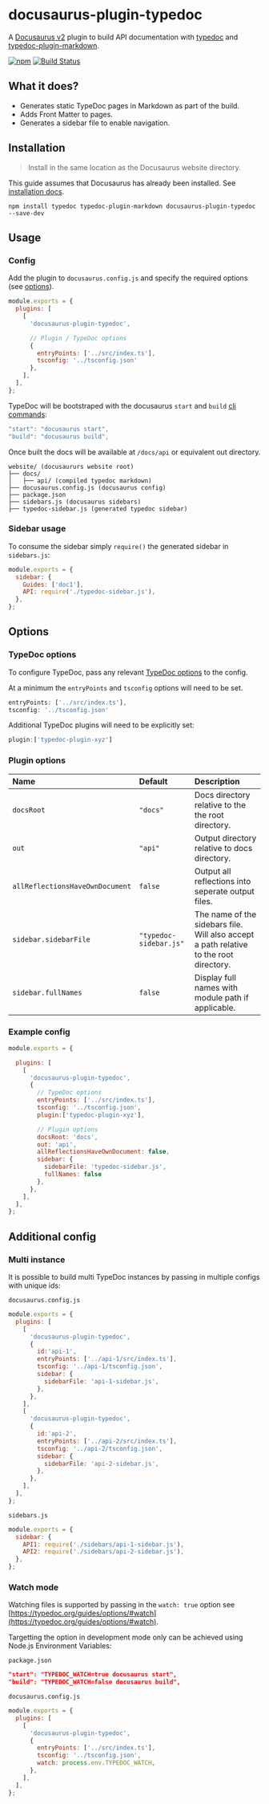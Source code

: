 # docusaurus-plugin-typedoc

A [Docusaurus v2](https://v2.docusaurus.io/) plugin to build API documentation with [typedoc](https://github.com/TypeStrong/typedoc) and [typedoc-plugin-markdown](https://github.com/tgreyuk/typedoc-plugin-markdown/tree/master/packages/typedoc-plugin-markdown).

[![npm](https://img.shields.io/npm/v/docusaurus-plugin-typedoc.svg)](https://www.npmjs.com/package/docusaurus-plugin-typedoc)
[![Build Status](https://travis-ci.org/tgreyuk/typedoc-plugin-markdown.svg?branch=master)](https://travis-ci.org/tgreyuk/typedoc-plugin-markdown)

## What it does?

- Generates static TypeDoc pages in Markdown as part of the build.
- Adds Front Matter to pages.
- Generates a sidebar file to enable navigation.

## Installation

> Install in the same location as the Docusaurus website directory.

This guide assumes that Docusaurus has already been installed. See [installation docs](https://v2.docusaurus.io/docs/installation).

```shell
npm install typedoc typedoc-plugin-markdown docusaurus-plugin-typedoc --save-dev
```

## Usage

### Config

Add the plugin to `docusaurus.config.js` and specify the required options (see [options](#options)).

```js
module.exports = {
  plugins: [
    [
      'docusaurus-plugin-typedoc',

      // Plugin / TypeDoc options
      {
        entryPoints: ['../src/index.ts'],
        tsconfig: '../tsconfig.json'
      },
    ],
  ],
};
```

TypeDoc will be bootstraped with the docusaurus `start` and `build` [cli commands](https://v2.docusaurus.io/docs/cli):

```javascript
"start": "docusaurus start",
"build": "docusaurus build",
```

Once built the docs will be available at `/docs/api` or equivalent out directory.

```
website/ (docusaururs website root)
├── docs/
│   ├── api/ (compiled typedoc markdown)
├── docusaurus.config.js (docusaurus config)
├── package.json
├── sidebars.js (docusaurus sidebars)
├── typedoc-sidebar.js (generated typedoc sidebar)
```

### Sidebar usage

To consume the sidebar simply `require()` the generated sidebar in `sidebars.js`:

```js
module.exports = {
  sidebar: {
    Guides: ['doc1'],
    API: require('./typedoc-sidebar.js'),
  },
};
```

## Options

### TypeDoc options

To configure TypeDoc, pass any relevant [TypeDoc options](https://typedoc.org/guides/options/) to the config.

At a minimum the `entryPoints` and `tsconfig` options will need to be set.

```js
entryPoints: ['../src/index.ts'],
tsconfig: '../tsconfig.json'
```

Additional TypeDoc plugins will need to be explicitly set:

```js
plugin:['typedoc-plugin-xyz']
```

### Plugin options

| Name                            | Default                | Description                                                                            |
| :------------------------------ | :--------------------- | :------------------------------------------------------------------------------------- |
| `docsRoot`                      | `"docs"`               | Docs directory relative to the the root directory.                                     |
| `out`                           | `"api"`                | Output directory relative to docs directory.                                           |
| `allReflectionsHaveOwnDocument` | `false`                | Output all reflections into seperate output files.                                     |
| `sidebar.sidebarFile`           | `"typedoc-sidebar.js"` | The name of the sidebars file. Will also accept a path relative to the root directory. |
| `sidebar.fullNames`             | `false`                | Display full names with module path if applicable.                                     |

### Example config

```js
module.exports = {

  plugins: [
    [
      'docusaurus-plugin-typedoc',
      {
        // TypeDoc options
        entryPoints: ['../src/index.ts'],
        tsconfig: '../tsconfig.json',
        plugin:['typedoc-plugin-xyz'],

        // Plugin options
        docsRoot: 'docs',
        out: 'api',
        allReflectionsHaveOwnDocument: false,
        sidebar: {
          sidebarFile: 'typedoc-sidebar.js',
          fullNames: false
        },
      },
    ],
  ],
};
```

## Additional config

### Multi instance

It is possible to build multi TypeDoc instances by passing in multiple configs with unique ids:

`docusaurus.config.js`
```js
module.exports = {
  plugins: [
    [
      'docusaurus-plugin-typedoc',
      {
        id:'api-1',
        entryPoints: ['../api-1/src/index.ts'],
        tsconfig: '../api-1/tsconfig.json',
        sidebar: {
          sidebarFile: 'api-1-sidebar.js',
        },
      },
    ],
    [
      'docusaurus-plugin-typedoc',
      {
        id:'api-2',
        entryPoints: ['../api-2/src/index.ts'],
        tsconfig: '../api-2/tsconfig.json',
        sidebar: {
          sidebarFile: 'api-2-sidebar.js',
        },
      },
    ],
  ],
};
```

`sidebars.js`
```js
module.exports = {
  sidebar: {
    API1: require('./sidebars/api-1-sidebar.js'),
    API2: require('./sidebars/api-2-sidebar.js'),
  },
};
```

### Watch mode

Watching files is supported by passing in the `watch: true` option see [https://typedoc.org/guides/options/#watch](https://typedoc.org/guides/options/#watch).

Targetting the option in development mode only can be achieved using Node.js Environment Variables:

`package.json`

```json
"start": "TYPEDOC_WATCH=true docusaurus start",
"build": "TYPEDOC_WATCH=false docusaurus build",
```

`docusaurus.config.js`

```js
module.exports = {
  plugins: [
    [
      'docusaurus-plugin-typedoc',
      {
        entryPoints: ['../src/index.ts'],
        tsconfig: '../tsconfig.json',
        watch: process.env.TYPEDOC_WATCH,
      },
    ],
  ],
};
```
